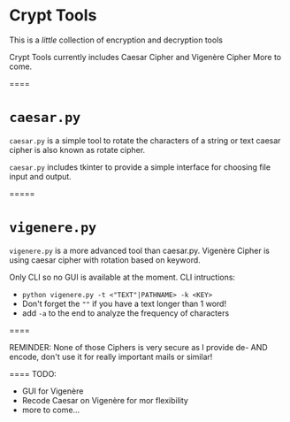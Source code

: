 Crypt Tools
=====

This is a _little_ collection of encryption and decryption tools

Crypt Tools currently includes Caesar Cipher and Vigenère Cipher
More to come.

====

`caesar.py`
====

`caesar.py` is a simple tool to rotate the characters of a string or text
caesar cipher is also known as rotate cipher.

`caesar.py` includes tkinter to provide a simple interface for choosing file input and output.

=====

`vigenere.py`
====

`vigenere.py` is a more advanced tool than caesar.py.
Vigenère Cipher is using caesar cipher with rotation based on keyword.

Only CLI so no GUI is available at the moment.
CLI intructions: 
  - `python vigenere.py -t <"TEXT"|PATHNAME> -k <KEY>`
  - Don't forget the `""` if you have a text longer than 1 word!
  - add `-a` to the end to analyze the frequency of characters

====

REMINDER: None of those Ciphers is very secure as I provide de- AND encode, 
don't use it for really important mails or similar!

====
TODO:
 - GUI for Vigenère
 - Recode Caesar on Vigenère for mor flexibility
 - more to come...
